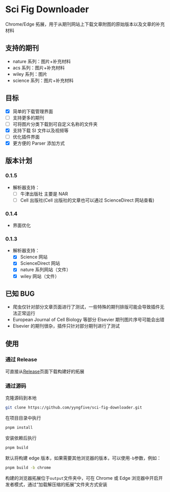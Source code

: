 # Sci Fig Downloader

Chrome/Edge 拓展，用于从期刊网站上下载文章附图的原始版本以及文章的补充材料

## 支持的期刊

- nature 系列：图片+补充材料
- acs 系列：图片+补充材料
- wiley 系列：图片
- science 系列：图片+补充材料

## 目标

- [x] 简单的下载管理界面
- [ ] 支持更多的期刊
- [ ] 可将图片分类下载到可自定义名称的文件夹
- [x] 支持下载 SI 文件以及视频等
- [ ] 优化插件界面
- [x] 更方便的 Parser 添加方式

## 版本计划

### 0.1.5

- 解析器支持：
  - [ ] 牛津出版社 主要是 NAR
  - [ ] Cell 出版社(Cell 出版社的文章也可以通过 ScienceDirect 网站查看)

### 0.1.4

- 界面优化

### 0.1.3

- 解析器支持：
  - [x] Science 网站
  - [x] ScienceDirect 网站
  - [x] nature 系列网站（文件）
  - [x] wiley 网站（文件）

## 已知 BUG

- 爬虫仅针对部分文章页面进行了测试，一些特殊的期刊排版可能会导致插件无法正常运行
- European Journal of Cell Biology 等部分 Elsevier 期刊图片序号可能会出错
- Elsevier 的期刊很杂，插件只针对部分期刊进行了测试

## 使用

### 通过 Release

可直接从[Release](https://github.com/yyngfive/sci-fig-downloader/releases)页面下载构建好的拓展

### 通过源码

克隆源码到本地

```bash
git clone https://github.com/yyngfive/sci-fig-downloader.git
```

在项目目录中执行

```bash
pnpm install
```

安装依赖后执行

```bash
pnpm build
```

默认将构建 edge 版本，如果需要其他浏览器的版本，可以使用`-b`参数，例如：

```bash
pnpm build -b chrome
```

构建的浏览器拓展位于`output`文件夹中，可在 Chrome 或 Edge 浏览器中开启开发者模式，通过“加载解压缩的拓展”文件夹方式安装
